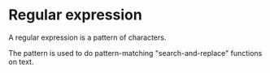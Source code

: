 # Regular expression

A regular expression is a pattern of characters.

The pattern is used to do pattern-matching "search-and-replace" functions on text.
